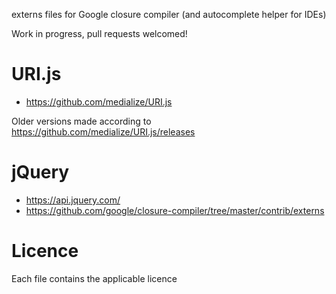 externs files for Google closure compiler (and autocomplete helper for IDEs)

Work in progress, pull requests welcomed!

# URI.js
 - https://github.com/medialize/URI.js

Older versions made according to https://github.com/medialize/URI.js/releases

# jQuery
 - https://api.jquery.com/
 - https://github.com/google/closure-compiler/tree/master/contrib/externs

# Licence

Each file contains the applicable licence

